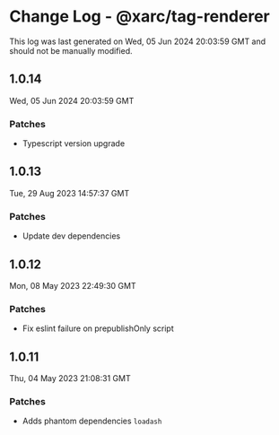 # Change Log - @xarc/tag-renderer

This log was last generated on Wed, 05 Jun 2024 20:03:59 GMT and should not be manually modified.

## 1.0.14
Wed, 05 Jun 2024 20:03:59 GMT

### Patches

- Typescript version upgrade

## 1.0.13
Tue, 29 Aug 2023 14:57:37 GMT

### Patches

- Update dev dependencies

## 1.0.12
Mon, 08 May 2023 22:49:30 GMT

### Patches

- Fix eslint failure on prepublishOnly script

## 1.0.11
Thu, 04 May 2023 21:08:31 GMT

### Patches

- Adds phantom dependencies `loadash`

